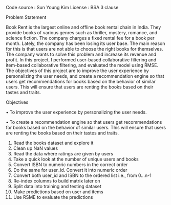 Code source : Sun Young Kim
License : BSA 3 clause


Problem Statement

Book Rent is the largest online and offline book rental chain in India. They provide books of various genres such as thriller, mystery, romance, and science fiction. The company charges a fixed rental fee for a book per month. Lately, the company has been losing its user base. The main reason for this is that users are not able to choose the right books for themselves. The company wants to solve this problem and increase its revenue and profit. 
In this project, I performed user-based collaborative filtering and item-based collaborative filtering, and evaluated the model using RMSE.
The objectives of this project are to improve the user experience by personalizing the user needs, and create a recommendation engine so that users get recommendations for books based on the behavior of similar users. This will ensure that users are renting the books based on their tastes and traits.

Objectives

• To improve the user experience by personalizing the user needs.

• To create a recommendation engine so that users get recommendations for books based on the behavior of similar users. This will ensure that users are renting the books based on their tastes and traits.

1. Read the books dataset and explore it
2. Clean up NaN values
3. Read the data where ratings are given by users
4. Take a quick look at the number of unique users and books
5. Convert ISBN to numeric numbers in the correct order
6. Do the same for user_id. Convert it into numeric order
7. Convert both user_id and ISBN to the ordered list i.e., from 0...n-1
8. Re-index columns to build matrix later on
9. Split data into training and testing dataset
10. Make predictions based on user and items
11. Use RSME to evaluate the predictions

